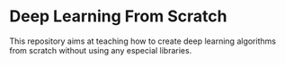 # Deep Learning From Scratch
This repository aims at teaching how to create deep learning algorithms from scratch without using any especial libraries.
